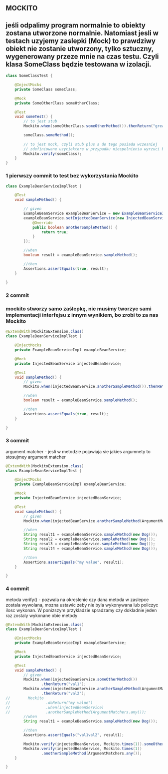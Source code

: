 ## MOCKITO

## jeśli odpalimy program normalnie to obiekty zostana utworzone normalnie. Natomiast jesli w testach uzyjemy zaslepki (Mock) to prawdziwy obiekt nie zostanie utworzony, tylko sztuczny, wygenerowany przeze mnie na czas testu. Czyli klasa SomeClass będzie testowana w izolacji.

```java
class SomeClassTest {

    @InjectMocks
    private SomeClass someClass;

    @Mock
    private SomeOtherClass someOtherClass;

    @Test
    void someTest() {
        // to jest stub
        Mockito.when(someOtherClass.someOtherMethod()).thenReturn("great");

        someClass.someMethod();
        
        // to jest mock, czyli stub plus a do tego posiada wczesniej 
        // zdefiniowane uzyciektore w przypadku niespelnienia wyrzuci blad.
        Mockito.verify(someClass);
    }
}
```

### 1 pierwszy commit to test bez wykorzystania Mockito
```java
class ExampleBeanServiceImplTest {

    @Test
    void sampleMethod() {

        // given
        ExampleBeanService exampleBeanService = new ExampleBeanServiceImpl();
        exampleBeanService.setInjectedBeanService(new InjectedBeanService() {
            @Override
            public boolean anotherSampleMethod() {
                return true;
            }
        });

        //when
        boolean result = exampleBeanService.sampleMethod();

        //then
        Assertions.assertEquals(true, result);
    }
    
}
```

### 2 commit
### mockito stworzy samo zaślepkę, nie musimy tworzyc sami implementacji interfejsu z innym wynikiem, bo zrobi to za nas Mockito
```java
@ExtendWith(MockitoExtension.class)
class ExampleBeanServiceImplTest {

    @InjectMocks
    private ExampleBeanServiceImpl exampleBeanService;

    @Mock
    private InjectedBeanService injectedBeanService;

    @Test
    void sampleMethod() {
        // given
        Mockito.when(injectedBeanService.anotherSampleMethod()).thenReturn(true);

        //when
        boolean result = exampleBeanService.sampleMethod();

        //then
        Assertions.assertEquals(true, result);
    }
    
}
```

### 3 commit
argument matcher - jesli w metodzie pojawiaja sie jakies argumnety to stosujmey argument matcher
```java
@ExtendWith(MockitoExtension.class)
class ExampleBeanServiceImplTest {

    @InjectMocks
    private ExampleBeanServiceImpl exampleBeanService;

    @Mock
    private InjectedBeanService injectedBeanService;

    @Test
    void sampleMethod() {
        // given
        Mockito.when(injectedBeanService.anotherSampleMethod(ArgumentMatchers.any())).thenReturn("my value");

        //when
        String result1 = exampleBeanService.sampleMethod(new Dog());
        String resul2 = exampleBeanService.sampleMethod(new Dog());
        String resul3 = exampleBeanService.sampleMethod(new Dog());
        String result4 = exampleBeanService.sampleMethod(new Dog());

        //then
        Assertions.assertEquals("my value", result1);
    }

}
```
### 4 commit
metoda verify() - pozwala na okreslenie czy dana metoda w zaslepce zostala wywolana, mozna ustawic zeby nie byla wykonywana lub policzyc ilosc wykonan. W ponizszym przykladzie spradzamy czy dokladnie jeden raz zostaly wykonane obie metody
```java
@ExtendWith(MockitoExtension.class)
class ExampleBeanServiceImplTest {

    @InjectMocks
    private ExampleBeanServiceImpl exampleBeanService;

    @Mock
    private InjectedBeanService injectedBeanService;

    @Test
    void sampleMethod() {
        // given
        Mockito.when(injectedBeanService.someOtherMethod())
                .thenReturn("val1");
        Mockito.when(injectedBeanService.anotherSampleMethod(ArgumentMatchers.any()))
                .thenReturn("val2");
//        Mockito
//                .doReturn("my value")
//                .when(injectedBeanService)
//                .anotherSampleMethod(ArgumentMatchers.any());
        //when
        String result1 = exampleBeanService.sampleMethod(new Dog());

        //then
        Assertions.assertEquals("val1val2", result1);

        Mockito.verify(injectedBeanService, Mockito.times(1)).someOtherMethod();
        Mockito.verify(injectedBeanService, Mockito.times(1))
                .anotherSampleMethod(ArgumentMatchers.any());
    }

}
```